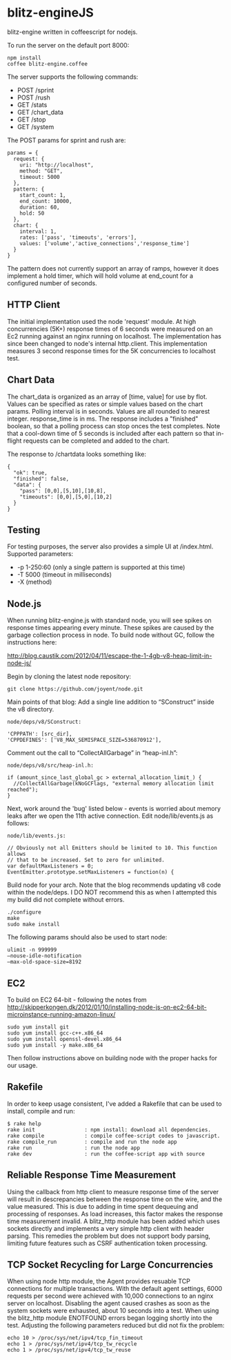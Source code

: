 blitz-engineJS
===========

blitz-engine written in coffeescript for nodejs.

To run the server on the default port 8000:

	npm install
	coffee blitz-engine.coffee

The server supports the following commands:
  * POST /sprint
  * POST /rush
  * GET /stats
  * GET /chart_data
  * GET /stop
  * GET /system

The POST params for sprint and rush are:

	params = {
	  request: {
	    uri: "http://localhost",
	    method: "GET",
	    timeout: 5000
	  },
	  pattern: {
	    start_count: 1,
	    end_count: 10000, 
		duration: 60,
	    hold: 50
	  },
	  chart: {
	    interval: 1,
	    rates: ['pass', 'timeouts', 'errors'],
	    values: ['volume','active_connections','response_time']
	  }
	}

The pattern does not currently support an array of ramps, however it does implement a hold timer, which will hold volume at end_count for a configured number of seconds.

HTTP Client
-----------
The initial implementation used the node 'request' module. At high concurrencies (5K+) response times of 6 seconds were measured on an Ec2 running against an nginx running on localhost. The implementation has since been changed to node's internal http.client. This implementation measures 3 second response times for the 5K concurrencies to localhost test.

Chart Data
----------
The chart_data is organized as an array of [time, value] for use by flot. Values can be specified as rates or simple values based on the chart params. Polling interval is in seconds. Values are all rounded to nearest integer. response_time is in ms. The response includes a "finished" boolean, so that a polling process can stop onces the test completes. Note that a cool-down time of 5 seconds is included after each pattern so that in-flight requests can be completed and added to the chart.

The response to /chartdata looks something like:

	{
	  "ok": true,
	  "finished": false,
	  "data": {
	    "pass": [0,0],[5,10],[10,8], 
	    "timeouts": [0,0],[5,0],[10,2]
	  }
	}

Testing
-------
For testing purposes, the server also provides a simple UI at /index.html. Supported parameters:
  * -p 1-250:60  (only a single pattern is supported at this time)
  * -T 5000 (timeout in milliseconds)
  * -X (method)

Node.js
-------
When running blitz-engine.js with standard node, you will see spikes on response times appearing every minute. These spikes are caused by the garbage collection process in node. To build node without GC, follow the instructions here:

http://blog.caustik.com/2012/04/11/escape-the-1-4gb-v8-heap-limit-in-node-js/

Begin by cloning the latest node repository:

    git clone https://github.com/joyent/node.git

Main points of that blog: 
Add a single line addition to “SConstruct” inside the v8 directory.

    node/deps/v8/SConstruct:

    'CPPPATH': [src_dir],
    'CPPDEFINES': ['V8_MAX_SEMISPACE_SIZE=536870912'],

 Comment out the call to “CollectAllGarbage” in “heap-inl.h”:

    node/deps/v8/src/heap-inl.h:

    if (amount_since_last_global_gc > external_allocation_limit_) {
      //CollectAllGarbage(kNoGCFlags, "external memory allocation limit reached");
    }

Next, work around the 'bug' listed below - events is worried about memory leaks after we open the 11th active connection. Edit node/lib/events.js as follows:

    node/lib/events.js:

	// Obviously not all Emitters should be limited to 10. This function allows
	// that to be increased. Set to zero for unlimited.
	var defaultMaxListeners = 0;
	EventEmitter.prototype.setMaxListeners = function(n) {

Build node for your arch. Note that the blog recommends updating v8 code within the node/deps. I DO NOT recommend this as when I attempted this my build did not complete without errors.

    ./configure
    make
    sudo make install


The following params should also be used to start node:

    ulimit -n 999999
    –nouse-idle-notification
    –max-old-space-size=8192

EC2
---
To build on EC2 64-bit - following the notes from http://skipperkongen.dk/2012/01/10/installing-node-js-on-ec2-64-bit-microinstance-running-amazon-linux/

    sudo yum install git
    sudo yum install gcc-c++.x86_64
    sudo yum install openssl-devel.x86_64
    sudo yum install -y make.x86_64

Then follow instructions above on building node with the proper hacks for our usage.

Rakefile
--------
In order to keep usage consistent, I've added a Rakefile that can be used to install, compile and run:

	$ rake help
	rake init                : npm install: download all dependencies.
	rake compile             : compile coffee-script codes to javascript.
	rake compile_run         : compile and run the node app
	rake run                 : run the node app
	rake dev                 : run the coffee-script app with source

Reliable Response Time Measurement
----------------------------------
Using the callback from http client to measure response time of the server will result in descrepancies between the response time on the wire, and the value measured. This is due to adding in time spent dequeuing and processing of responses. As load increases, this factor makes the response time measurement invalid. A blitz_http module has been added which uses sockets directly and implements a very simple http client with header parsing. This remedies the problem but does not support body parsing, limiting future features such as CSRF authentication token processing.

TCP Socket Recycling for Large Concurrencies
--------------------------------------------
When using node http module, the Agent provides resuable TCP connections for multiple transactions. With the default agent settings, 6000 requests per second were achieved with 10,000 connections to an nginx server on localhost. Disabling the agent caused crashes as soon as the system sockets were exhausted, about 10 seconds into a test. When using the blitz_http module ENOTFOUND errors began logging shortly into the test. Adjusting the following parameters reduced but did not fix the problem:

	echo 10 > /proc/sys/net/ipv4/tcp_fin_timeout
	echo 1 > /proc/sys/net/ipv4/tcp_tw_recycle
	echo 1 > /proc/sys/net/ipv4/tcp_tw_reuse